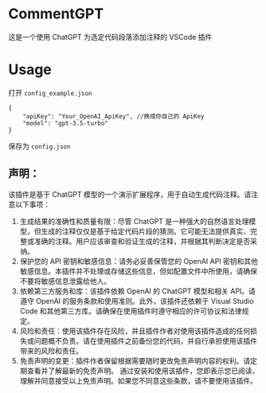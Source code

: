 # CommentGPT
这是一个使用 ChatGPT 为选定代码段落添加注释的 VSCode 插件
# Usage
打开 `config_example.json`

```
{
    "apiKey": "Your_OpenAI_ApiKey", //换成你自己的 ApiKey
    "model": "gpt-3.5-turbo"
}
```
保存为 `config.json`

## 声明：
该插件是基于 ChatGPT 模型的一个演示扩展程序，用于自动生成代码注释。请注意以下事项：
1. 生成结果的准确性和质量有限：尽管 ChatGPT 是一种强大的自然语言处理模型，但生成的注释仅仅是基于给定代码片段的猜测。它可能无法提供真实、完整或准确的注释。用户应该审查和验证生成的注释，并根据其判断决定是否采纳。
2. 保护您的 API 密钥和敏感信息：请务必妥善保管您的 OpenAI API 密钥和其他敏感信息。本插件并不处理或存储这些信息，但如配置文件中所使用，请确保不要将敏感信息泄露给他人。
3. 依赖第三方服务和库：该插件依赖 OpenAI 的 ChatGPT 模型和相关 API。请遵守 OpenAI 的服务条款和使用准则。此外，该插件还依赖于 Visual Studio Code 和其他第三方库。请确保在使用插件时遵守相应的许可协议和法律规定。
4. 风险和责任：使用该插件存在风险，并且插件作者对使用该插件造成的任何损失或问题概不负责。请在使用插件之前备份您的代码，并自行承担使用该插件带来的风险和责任。
5. 免责声明的变更：插件作者保留根据需要随时更改免责声明内容的权利。请定期查看并了解最新的免责声明。
通过安装和使用该插件，您即表示您已阅读、理解并同意接受以上免责声明。如果您不同意这些条款，请不要使用该插件。

